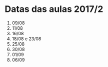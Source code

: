 # Datas das aulas 2017/2

1. 09/08
2. 11/08
3. 16/08
4. 18/08 e 23/08
5. 25/08
6. 30/08
7. 01/09
8. 06/09
